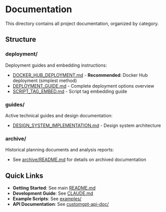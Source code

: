 # Documentation

This directory contains all project documentation, organized by category.

## Structure

### deployment/
Deployment guides and embedding instructions:
- [DOCKER_HUB_DEPLOYMENT.md](deployment/DOCKER_HUB_DEPLOYMENT.md) - **Recommended**: Docker Hub deployment (simplest method)
- [DEPLOYMENT_GUIDE.md](deployment/DEPLOYMENT_GUIDE.md) - Complete deployment options overview
- [SCRIPT_TAG_EMBED.md](deployment/SCRIPT_TAG_EMBED.md) - Script tag embedding guide

### guides/
Active technical guides and design documentation:
- [DESIGN_SYSTEM_IMPLEMENTATION.md](guides/DESIGN_SYSTEM_IMPLEMENTATION.md) - Design system architecture

### archive/
Historical planning documents and analysis reports:
- See [archive/README.md](archive/README.md) for details on archived documentation

## Quick Links

- **Getting Started**: See main [README.md](../README.md)
- **Development Guide**: See [CLAUDE.md](../CLAUDE.md)
- **Example Scripts**: See [examples/](../examples/)
- **API Documentation**: See [customgpt-api-doc/](../customgpt-api-doc/)
